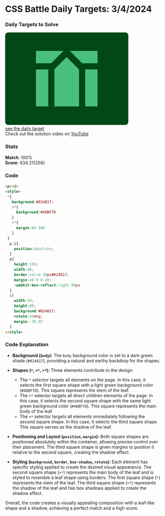# CSS Battle Daily Targets: 3/4/2024

### Daily Targets to Solve

![picture of daily target](./images/03.png)  
[see the daily target](https://cssbattle.dev/play/bQ6av6lIPOCXnRMHOmvO)  
Check out the solution video on [YouTube](https://www.youtube.com/watch?v=cOp_XAQk80o)

### Stats

**Match**: 100%  
**Score**: 634.21{258}

### Code

```html
<p><i>
<style>
 *{
   background:#024817;
   >*{
     background:#48BF7D
   }
   +*{
     margin:60 100
   }
 }
  p,i{
    position:absolute;
  }
  p{
    height:120;
    width:40;
    border:solid 20px#024817;
    margin:40 0 0-20;
    -webkit-box-reflect:right 80px
  }
  i{
    width:20;
    height:80;
    background:#024817;
    rotate:45deg;
    margin:-70 65
  }
</style>
```

### Code Explanation

- **Background (`body`):** The `body` background color is set to a dark green shade (`#024817`), providing a natural and earthy backdrop for the shapes.

- **Shapes (`*`, `>*`, `+*`):** Three elements contribute to the design:
  - The `*` selector targets all elements on the page. In this case, it selects the first square shape with a light green background color (`#48BF7D`). This square represents the stem of the leaf.
  - The `>*` selector targets all direct children elements of the page. In this case, it selects the second square shape with the same light green background color (`#48BF7D`). This square represents the main body of the leaf.
  - The `+*` selector targets all elements immediately following the second square shape. In this case, it selects the third square shape. This square serves as the shadow of the leaf.

- **Positioning and Layout (`position`, `margin`):** Both square shapes are positioned absolutely within the container, allowing precise control over their placement. The third square shape is given margins to position it relative to the second square, creating the shadow effect.

- **Styling (`background`, `border`, `box-shadow`, `rotate`):** Each element has specific styling applied to create the desired visual appearance. The second square shape (`>*`) represents the main body of the leaf and is styled to resemble a leaf shape using borders. The first square shape (`*`) represents the stem of the leaf. The third square shape (`+*`) represents the shadow of the leaf and has box shadows applied to create the shadow effect.

Overall, the code creates a visually appealing composition with a leaf-like shape and a shadow, achieving a perfect match and a high score.